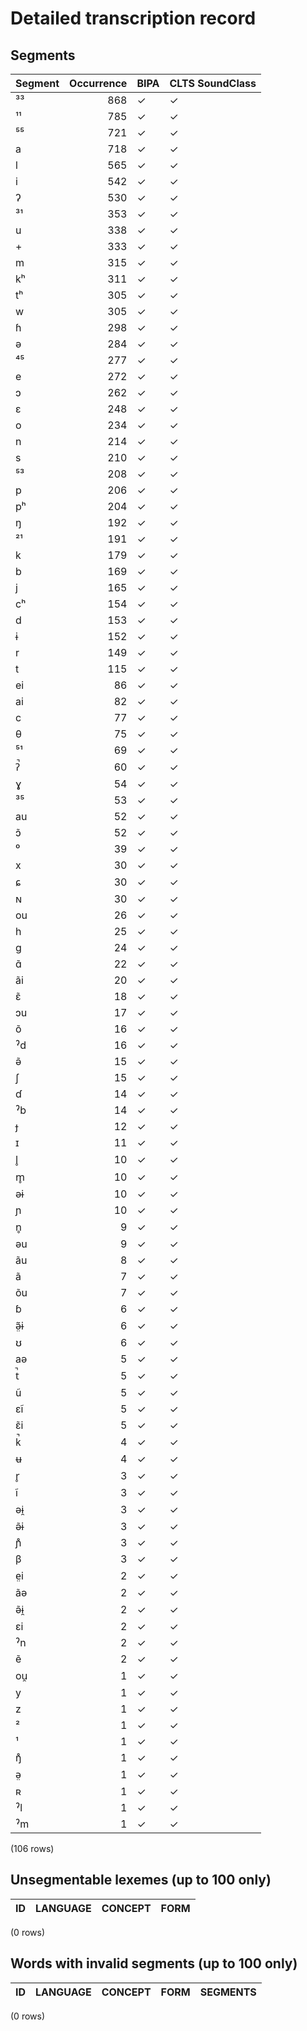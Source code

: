 
# Detailed transcription record

## Segments

| Segment | Occurrence | BIPA | CLTS SoundClass |
|:----------|-------------:|:-------|:------------------|
| ³³ | 868 | ✓ | ✓ |
| ¹¹ | 785 | ✓ | ✓ |
| ⁵⁵ | 721 | ✓ | ✓ |
| a | 718 | ✓ | ✓ |
| l | 565 | ✓ | ✓ |
| i | 542 | ✓ | ✓ |
| ʔ | 530 | ✓ | ✓ |
| ³¹ | 353 | ✓ | ✓ |
| u | 338 | ✓ | ✓ |
| + | 333 | ✓ | ✓ |
| m | 315 | ✓ | ✓ |
| kʰ | 311 | ✓ | ✓ |
| tʰ | 305 | ✓ | ✓ |
| w | 305 | ✓ | ✓ |
| ɦ | 298 | ✓ | ✓ |
| ə | 284 | ✓ | ✓ |
| ⁴⁵ | 277 | ✓ | ✓ |
| e | 272 | ✓ | ✓ |
| ɔ | 262 | ✓ | ✓ |
| ɛ | 248 | ✓ | ✓ |
| o | 234 | ✓ | ✓ |
| n | 214 | ✓ | ✓ |
| s | 210 | ✓ | ✓ |
| ⁵³ | 208 | ✓ | ✓ |
| p | 206 | ✓ | ✓ |
| pʰ | 204 | ✓ | ✓ |
| ŋ | 192 | ✓ | ✓ |
| ²¹ | 191 | ✓ | ✓ |
| k | 179 | ✓ | ✓ |
| b | 169 | ✓ | ✓ |
| j | 165 | ✓ | ✓ |
| cʰ | 154 | ✓ | ✓ |
| d | 153 | ✓ | ✓ |
| ɨ | 152 | ✓ | ✓ |
| r | 149 | ✓ | ✓ |
| t | 115 | ✓ | ✓ |
| ei | 86 | ✓ | ✓ |
| ai | 82 | ✓ | ✓ |
| c | 77 | ✓ | ✓ |
| θ | 75 | ✓ | ✓ |
| ⁵¹ | 69 | ✓ | ✓ |
| ʔ̚ | 60 | ✓ | ✓ |
| ɣ | 54 | ✓ | ✓ |
| ³⁵ | 53 | ✓ | ✓ |
| au | 52 | ✓ | ✓ |
| ɔ̃ | 52 | ✓ | ✓ |
| ⁰ | 39 | ✓ | ✓ |
| x | 30 | ✓ | ✓ |
| ɕ | 30 | ✓ | ✓ |
| ɴ | 30 | ✓ | ✓ |
| ou | 26 | ✓ | ✓ |
| h | 25 | ✓ | ✓ |
| g | 24 | ✓ | ✓ |
| ɑ̃ | 22 | ✓ | ✓ |
| ãi | 20 | ✓ | ✓ |
| ɛ̃ | 18 | ✓ | ✓ |
| ɔu | 17 | ✓ | ✓ |
| õ | 16 | ✓ | ✓ |
| ˀd | 16 | ✓ | ✓ |
| ə̃ | 15 | ✓ | ✓ |
| ʃ | 15 | ✓ | ✓ |
| ɗ | 14 | ✓ | ✓ |
| ˀb | 14 | ✓ | ✓ |
| ɟ | 12 | ✓ | ✓ |
| ɪ | 11 | ✓ | ✓ |
| l̥ | 10 | ✓ | ✓ |
| m̥ | 10 | ✓ | ✓ |
| əɨ | 10 | ✓ | ✓ |
| ɲ | 10 | ✓ | ✓ |
| n̥ | 9 | ✓ | ✓ |
| əu | 9 | ✓ | ✓ |
| ãu | 8 | ✓ | ✓ |
| ã | 7 | ✓ | ✓ |
| õu | 7 | ✓ | ✓ |
| ɓ | 6 | ✓ | ✓ |
| ə̤̃ɨ | 6 | ✓ | ✓ |
| ʊ | 6 | ✓ | ✓ |
| aə | 5 | ✓ | ✓ |
| t̚ | 5 | ✓ | ✓ |
| ũ | 5 | ✓ | ✓ |
| ɛĩ | 5 | ✓ | ✓ |
| ɛ̃i | 5 | ✓ | ✓ |
| k̚ | 4 | ✓ | ✓ |
| ʉ | 4 | ✓ | ✓ |
| r̥ | 3 | ✓ | ✓ |
| ĩ | 3 | ✓ | ✓ |
| əɨ̯ | 3 | ✓ | ✓ |
| ə̃ɨ | 3 | ✓ | ✓ |
| ɲ̊ | 3 | ✓ | ✓ |
| β | 3 | ✓ | ✓ |
| e̤i | 2 | ✓ | ✓ |
| ãə | 2 | ✓ | ✓ |
| ə̃ɨ̯ | 2 | ✓ | ✓ |
| ɛi | 2 | ✓ | ✓ |
| ˀn | 2 | ✓ | ✓ |
| ẽ | 2 | ✓ | ✓ |
| ou̯ | 1 | ✓ | ✓ |
| y | 1 | ✓ | ✓ |
| z | 1 | ✓ | ✓ |
| ² | 1 | ✓ | ✓ |
| ¹ | 1 | ✓ | ✓ |
| ŋ̊ | 1 | ✓ | ✓ |
| ə̤ | 1 | ✓ | ✓ |
| ʀ | 1 | ✓ | ✓ |
| ˀl | 1 | ✓ | ✓ |
| ˀm | 1 | ✓ | ✓ |

(106 rows)



## Unsegmentable lexemes (up to 100 only)

| ID | LANGUAGE | CONCEPT | FORM |
|------|------------|-----------|--------|

(0 rows)



## Words with invalid segments (up to 100 only)

| ID | LANGUAGE | CONCEPT | FORM | SEGMENTS |
|------|------------|-----------|--------|------------|

(0 rows)


